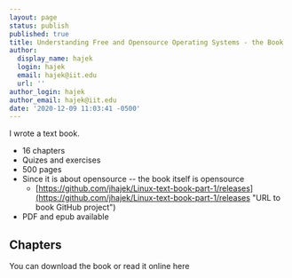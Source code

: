 ```yaml
---
layout: page
status: publish
published: true
title: Understanding Free and Opensource Operating Systems - the Book
author:
  display_name: hajek
  login: hajek
  email: hajek@iit.edu
  url: ''
author_login: hajek
author_email: hajek@iit.edu
date: '2020-12-09 11:03:41 -0500'
---
```


I wrote a text book.

* 16 chapters
* Quizes and exercises
* 500 pages
* Since it is about opensource -- the book itself is opensource
  * [https://github.com/jhajek/Linux-text-book-part-1/releases](https://github.com/jhajek/Linux-text-book-part-1/releases "URL to book GitHub project")
* PDF and epub available

## Chapters

You can download the book or read it online here

